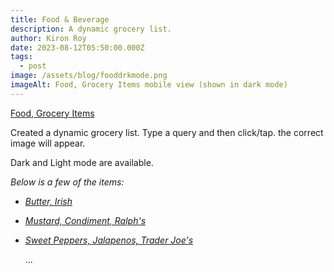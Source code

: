 ```yaml
---
title: Food & Beverage
description: A dynamic grocery list.
author: Kiron Roy
date: 2023-08-12T05:50:00.000Z
tags:
  - post
image: /assets/blog/fooddrkmode.png
imageAlt: Food, Grocery Items mobile view (shown in dark mode)
---
```

[Food, Grocery Items](https://kironroy.dev/food_items/food_groceries)

<!--StartFragment-->

Created a dynamic grocery list. Type a query and then click/tap. the correct image will appear.

D﻿ark and Light mode are available.

<!--EndFragment-->

*B﻿elow is a few of the items:*

* *[Butter, Irish](https://kironroy.dev/food_items/food_groceries#butter)*
* *[Mustard, Condiment, Ralph's](https://kironroy.dev/food_items/food_groceries#mustard)*
* *[Sweet Peppers, Jalapenos, Trader Joe's](https://kironroy.dev/food_items/food_groceries#sweet_peppers)*



  .﻿..

<!--EndFragment-->